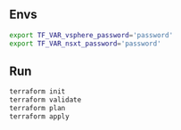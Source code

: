
## Envs

```bash
export TF_VAR_vsphere_password='password'
export TF_VAR_nsxt_password='password'
```

## Run

```bash
terraform init
terraform validate
terraform plan
terraform apply
```